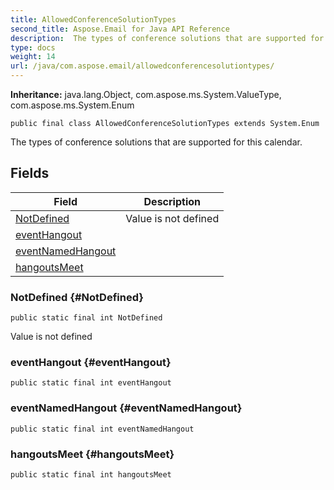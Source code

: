 ```yaml
---
title: AllowedConferenceSolutionTypes
second_title: Aspose.Email for Java API Reference
description:  The types of conference solutions that are supported for this calendar.
type: docs
weight: 14
url: /java/com.aspose.email/allowedconferencesolutiontypes/
---
```

**Inheritance:**
java.lang.Object, com.aspose.ms.System.ValueType, com.aspose.ms.System.Enum
```
public final class AllowedConferenceSolutionTypes extends System.Enum
```

The types of conference solutions that are supported for this calendar.
## Fields

| Field | Description |
| --- | --- |
| [NotDefined](#NotDefined) | Value is not defined |
| [eventHangout](#eventHangout) |  |
| [eventNamedHangout](#eventNamedHangout) |  |
| [hangoutsMeet](#hangoutsMeet) |  |
### NotDefined {#NotDefined}
```
public static final int NotDefined
```


Value is not defined

### eventHangout {#eventHangout}
```
public static final int eventHangout
```




### eventNamedHangout {#eventNamedHangout}
```
public static final int eventNamedHangout
```




### hangoutsMeet {#hangoutsMeet}
```
public static final int hangoutsMeet
```




